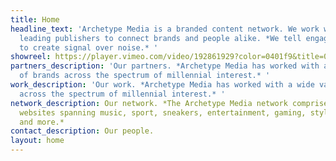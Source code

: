 ```yaml
---
title: Home
headline_text: 'Archetype Media is a branded content network. We work with the world’s
  leading publishers to connect brands and people alike. *We tell engaging stories
  to create signal over noise.* '
showreel: https://player.vimeo.com/video/192861929?color=0401f9&title=0&byline=0&portrait=0
partners_description: 'Our partners. *Archetype Media has worked with a wide variety
  of brands across the spectrum of millennial interest.* '
work_description: 'Our work. *Archetype Media has worked with a wide variety of brands
  across the spectrum of millennial interest.* '
network_description: Our network. *The Archetype Media network comprises over 100
  websites spanning music, sport, sneakers, entertainment, gaming, style, art & design
  and more.*
contact_description: Our people.
layout: home
---
```


